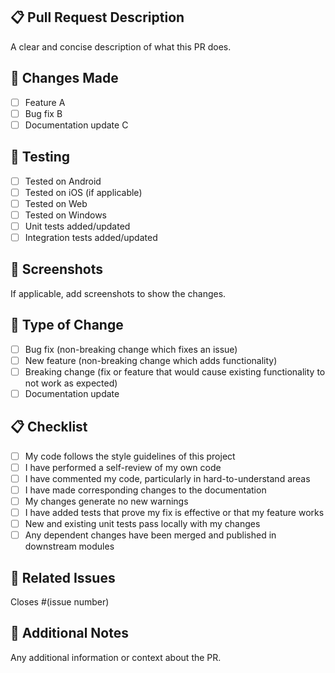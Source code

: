 ## 📋 Pull Request Description
A clear and concise description of what this PR does.

## 🔄 Changes Made
- [ ] Feature A
- [ ] Bug fix B
- [ ] Documentation update C

## 🧪 Testing
- [ ] Tested on Android
- [ ] Tested on iOS (if applicable)
- [ ] Tested on Web
- [ ] Tested on Windows
- [ ] Unit tests added/updated
- [ ] Integration tests added/updated

## 📱 Screenshots
If applicable, add screenshots to show the changes.

## 🔧 Type of Change
- [ ] Bug fix (non-breaking change which fixes an issue)
- [ ] New feature (non-breaking change which adds functionality)
- [ ] Breaking change (fix or feature that would cause existing functionality to not work as expected)
- [ ] Documentation update

## 📋 Checklist
- [ ] My code follows the style guidelines of this project
- [ ] I have performed a self-review of my own code
- [ ] I have commented my code, particularly in hard-to-understand areas
- [ ] I have made corresponding changes to the documentation
- [ ] My changes generate no new warnings
- [ ] I have added tests that prove my fix is effective or that my feature works
- [ ] New and existing unit tests pass locally with my changes
- [ ] Any dependent changes have been merged and published in downstream modules

## 🔗 Related Issues
Closes #(issue number)

## 📝 Additional Notes
Any additional information or context about the PR. 